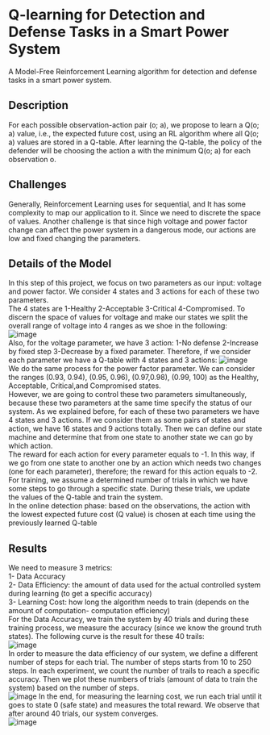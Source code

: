 # Q-learning for Detection and Defense Tasks in a Smart Power System
A Model-Free Reinforcement Learning algorithm for detection and defense tasks in a smart power system.
## Description
For each possible observation-action pair (o; a), we propose to learn a Q(o; a) value, i.e., the expected future cost, using an RL algorithm where all Q(o; a) values are stored in a Q-table. After learning the Q-table, the policy of the defender will be choosing the action a with the minimum Q(o; a) for each observation o.
## Challenges
Generally, Reinforcement Learning uses for sequential, and It has some complexity to map our application to it. Since we need to discrete the space of values. 
Another challenge is that since high voltage and power factor change can affect the power system in a dangerous mode, our actions are low and fixed changing the parameters.

## Details of the Model
In this step of this project, we focus on two parameters as our input: voltage and power factor. We consider 4 states and 3 actions for each of these two parameters.\
The 4 states are 1-Healthy 2-Acceptable 3-Critical 4-Compromised. To discern the space of values for voltage and make our states we split the overall range of voltage into 4 ranges as we shoe in the following:\
![image](https://user-images.githubusercontent.com/20415408/43529592-7f97f8ce-9560-11e8-9700-302cd75c7eda.png)\
Also, for the voltage parameter, we have 3 action: 1-No defense 2-Increase by fixed step 3-Decrease by a fixed parameter.
Therefore, if we consider each parameter we have a Q-table with 4 states and 3 actions:
![image](https://user-images.githubusercontent.com/20415408/43530158-c0357626-9561-11e8-9f65-85b1189bb89b.png)\
We do the same process for the power factor parameter. We can consider the ranges (0.93, 0.94), (0.95, 0.96), (0.97,0.98), (0.99, 100) as the Healthy,  Acceptable, Critical,and Compromised states.\
However, we are going to control these two parameters simultaneously, because these two parameters at the same time specify the status of our system. As we explained before, for each of these two parameters we have 4 states and 3 actions. If we consider them as some pairs of states and action, we have 16 states and 9 actions totally. 
Then we can define our state machine and determine that from one state to another state we can go by which action.\
The reward for each action for every parameter equals to -1. In this way, if we go from one state to another one by an action which needs two changes (one for each parameter), therefore; the reward for this action equals to -2. 
For training, we assume a determined number of trials in which we have some steps to go through a specific state. During these trials, we update the values of the Q-table and train the system.\
In the online detection phase: based on the observations, the action with the lowest expected future cost (Q value) is chosen at each time using the previously learned Q-table


## Results
We need to measure 3 metrics:\
1- Data Accuracy\
2- Data Efficiency: the amount of data used for the actual controlled system during learning (to get a specific accuracy)\
3- Learning Cost: how long the algorithm needs to train (depends on the amount of computation- computation efficiency)\
For the Data Accuracy, we train the system by 40 trials and during these training process, we measure the accuracy (since we know the ground truth states). The following curve is the result for these 40 trails:\
![image](https://user-images.githubusercontent.com/20415408/43531451-a6e27324-9564-11e8-9739-1357def50366.png)\
In order to measure the data efficiency of our system, we define a different number of steps for each trial. The number of steps starts from 10 to 250 steps. In each experiment, we count the number of trails to reach a specific accuracy. Then we plot these numbers of trials (amount of data to train the system) based on the number of steps.\
![image](https://user-images.githubusercontent.com/20415408/43533158-01129eb0-9569-11e8-8f4f-e3b69265b461.png)
In the end, for measuring the learning cost, we run each trial until it goes to state 0 (safe state) and measures the total reward. We observe that after around 40 trials, our system converges.\
![image](https://user-images.githubusercontent.com/20415408/43532802-33780dd2-9568-11e8-8202-664aa096149f.png)



